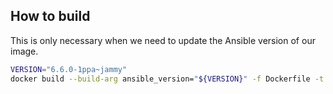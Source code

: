 ## How to build

This is only necessary when we need to update the Ansible version of our image.

```bash
VERSION="6.6.0-1ppa~jammy"
docker build --build-arg ansible_version="${VERSION}" -f Dockerfile -t systemteam_ansible:${VERSION//[A-z~]/}  .
```

